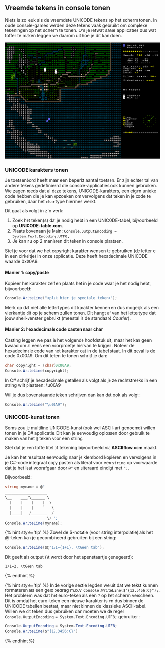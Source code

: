 ## Vreemde tekens in console tonen

Niets is zo leuk als de vreemdste UNICODE tekens op het scherm tonen. In oude console-games werden deze tekens vaak gebruikt om complexe tekeningen op het scherm te tonen. Om je ietwat saaie applicaties dus wat toffer te maken leggen we daarom uit hoe je dit kan doen.


![Dwarf fortress: een van de bekendste (én meest complexe) console-games ooit waar nog steeds aan ontwikkeld, wordt gebruikt ongelooflijk veel bizarre karakters om zo een erg 'cool' ogende user interface te maken.](../assets/0_intro/kerosenethunder_mockup.png)

### UNICODE karakters tonen

Je toetsenbord heeft maar een beperkt aantal toetsen. Er zijn echter tal van andere tekens gedefinieerd die console-applicaties ook kunnen gebruiken. We zagen reeds dat al deze tekens, UNICODE-karakters, een eigen unieke code hebben die je kan opzoeken om vervolgens dat teken in je code te gebruiken, daar het ``char`` type hiermee werkt.

Dit gaat als volgt in z'n werk:

1. Zoek het teken(s) dat je nodig hebt in een UNICODE-tabel, bijvoorbeeld op **UNICODE-table.com**.
2. Plaats bovenaan je Main: `Console.OutputEncoding = System.Text.Encoding.UTF8;`
3. Je kan nu op 2 manieren dit teken in console plaatsen.

Stel je voor dat we het copyright karakter wensen te gebruiken (de letter c in een cirkeltje) in onze applicatie. Deze heeft hexadecimale UNICODE waarde 0x00A9.

#### Manier 1: copy/paste

Kopieer het karakter zelf en plaats het in je code waar je het nodig hebt, bijvoorbeeld:


```csharp
Console.WriteLine("<plak hier je speciale teken>"); 
```

Merk op dat niet alle lettertypes dit karakter kennen en dus mogelijk als een vierkantje dit op je scherm zullen tonen. Dit hangt af van het lettertype dat jouw shell-venster gebruikt (meestal is de standaard *Courier*).

#### Manier 2: hexadecimale code casten naar char

Casting leggen we pas in het volgende hoofdstuk uit, maar het kan geen kwaad om al eens een voorproefje hiervan te krijgen. 
Noteer de hexadecimale code van het karakter dat in de tabel staat. In dit geval is de code 0x00A9. Om dit teken te tonen schrijf je dan:

```csharp
char copyright = (char)0x00A9;
Console.WriteLine(copyright);
```

In C# schrijf je hexadecimale getallen als volgt als je ze rechtstreeks in een string wilt plaatsen: \u00A9

Wil je dus bovenstaande teken schrijven dan kan dat ook als volgt:


```csharp
Console.WriteLine("\u00A9");
```



### UNICODE-kunst tonen

Soms zou je multiline UNICODE-kunst (ook wel ASCII-art genoemd) willen tonen in je C# applicatie. Dit kan je eenvoudig oplossen door gebruik te maken van het ``@`` teken voor een string.

Stel dat je een toffe titel of tekening bijvoorbeeld via **ASCIIflow.com** maakt.

Je kan het resultaat eenvoudig naar je klembord kopiëren en vervolgens in je C#-code integraal copy pasten als literal voor een ``string`` op voorwaarde dat je het laat voorafgaan door ``@"`` en uiteraard eindigt met ``";``.

Bijvoorbeeld:

```csharp
string myname = @"
___________________   
\__    ___/\______ \  
  |    |    |    |  \ 
  |    |    |    `   \
  |____|   /_______  /
                   \/ ";
Console.WriteLine(myname);
```

{% hint style='tip' %}
Zowel de $-notatie (voor string interpolatie) als het @-teken kan je gecombineerd gebruiken bij een string:


```csharp
Console.WriteLine($@"1/1={1+1}. \tGeen tab");
```

Dit geeft als output (\t wordt door het apenstaartje genegeerd):


```text
1/1=2. \tGeen tab
```
{% endhint %}


{% hint style='tip' %}
In de vorige sectie legden we uit dat we tekst kunnen formateren als een geld bedrag m.b.v. ``Console.WriteLine($"{12.3456:C}");``. Het probleem was dat het euro-teken als een ``?`` op het scherm verscheen. Dit is omdat het euro-teken een nieuwe karakter is en dus binnen de UNICODE tabellen bestaat, maar niet binnen de klassieke ASCII-tabel. Willen we dit teken dus gebruiken dan moeten we de regel `Console.OutputEncoding = System.Text.Encoding.UTF8;` gebruiken:

```csharp
Console.OutputEncoding = System.Text.Encoding.UTF8;
Console.WriteLine($"{12.3456:C}")
```

{% endhint %}

